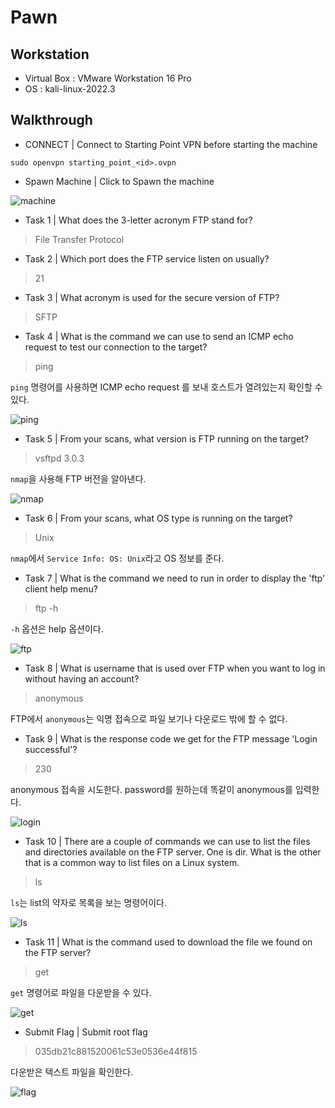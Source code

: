# Pawn

## Workstation
- Virtual Box : VMware Workstation 16 Pro
- OS : kali-linux-2022.3

## Walkthrough
* CONNECT | Connect to Starting Point VPN before starting the machine

```
sudo openvpn starting_point_<id>.ovpn
```

* Spawn Machine | Click to Spawn the machine 

![machine]()

* Task 1 | What does the 3-letter acronym FTP stand for?

> File Transfer Protocol

* Task 2 | Which port does the FTP service listen on usually?

> 21

* Task 3 | What acronym is used for the secure version of FTP?

> SFTP

* Task 4 | What is the command we can use to send an ICMP echo request to test our connection to the target?

> ping

`ping` 명령어를 사용하면 ICMP echo request 를 보내 호스트가 열려있는지 확인할 수 있다.

![ping]()

* Task 5 | From your scans, what version is FTP running on the target?

> vsftpd 3.0.3

`nmap`을 사용해 FTP 버전을 알아낸다.

![nmap]()

* Task 6 | From your scans, what OS type is running on the target?

> Unix

`nmap`에서 `Service Info: OS: Unix`라고 OS 정보를 준다.

* Task 7 | What is the command we need to run in order to display the 'ftp' client help menu?

> ftp -h

`-h` 옵션은 help 옵션이다.

![ftp]()

* Task 8 | What is username that is used over FTP when you want to log in without having an account?

> anonymous

FTP에서 `anonymous`는 익명 접속으로 파일 보기나 다운로드 밖에 할 수 없다.

* Task 9 | What is the response code we get for the FTP message 'Login successful'?

> 230

anonymous 접속을 시도한다. password를 원하는데 똑같이 anonymous를 입력한다.

![login]()

* Task 10 | There are a couple of commands we can use to list the files and directories available on the FTP server. One is dir. What is the other that is a common way to list files on a Linux system.

> ls

`ls`는 list의 약자로 목록을 보는 명령어이다.

![ls]()

* Task 11 | What is the command used to download the file we found on the FTP server?

> get

`get` 명령어로 파일을 다운받을 수 있다.

![get]()

* Submit Flag | Submit root flag 

> 035db21c881520061c53e0536e44f815

다운받은 텍스트 파일을 확인한다.

![flag]()